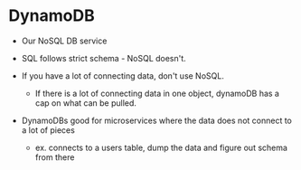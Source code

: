 # DynamoDB

* Our NoSQL DB service

* SQL follows strict schema - NoSQL doesn't.

* If you have a lot of connecting data, don't use NoSQL. 

    * If there is a lot of connecting data in one object, dynamoDB has a cap on what can be pulled. 

* DynamoDBs good for microservices where the data does not connect to a lot of pieces

    * ex. connects to a users table, dump the data and figure out schema from there

        